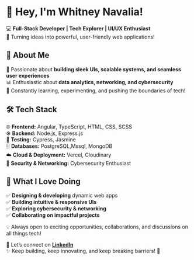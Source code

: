 # 👋 Hey, I'm Whitney Navalia!  

💻 **Full-Stack Developer | Tech Explorer | UI/UX Enthusiast**  
🚀 Turning ideas into powerful, user-friendly web applications!  

## 🚀 About Me  
🎨 Passionate about **building sleek UIs, scalable systems, and seamless user experiences**  
📊 Enthusiastic about **data analytics, networking, and cybersecurity**  
🧠 Constantly learning, experimenting, and pushing the boundaries of tech!  

## 🛠️ Tech Stack  
🌐 **Frontend:** Angular, TypeScript, HTML, CSS, SCSS  
⚙️ **Backend:** Node.js, Express.js  
🧪 **Testing:** Cypress, Jasmine  
🗄️ **Databases:** PostgreSQL,Mssql, MongoDB  
☁️ **Cloud & Deployment:** Vercel, Cloudinary  
🔐 **Security & Networking:** Cybersecurity Enthusiast  

## 🌟 What I Love Doing  
✅ **Designing & developing** dynamic web apps  
✅ **Building intuitive & responsive UIs**  
✅ **Exploring cybersecurity & networking**  
✅ **Collaborating on impactful projects**  

💡 Always open to exciting opportunities, collaborations, and discussions on all things tech!  

📩 Let’s connect on **[LinkedIn](https://www.linkedin.com/in/whitney-navalia-818058276)**  
✨ Keep building, keep innovating, and keep breaking barriers! 🚀  
